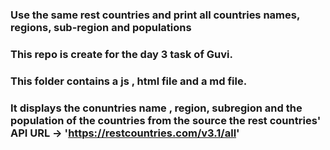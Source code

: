 ### Use the same rest countries and print all countries names, regions, sub-region and populations
### This repo is create for the day 3 task of Guvi.
### This folder contains a js , html file and a md file.
### It displays the conuntries name , region, subregion and the population of the countries from the source the rest countries' API URL -> 'https://restcountries.com/v3.1/all'
